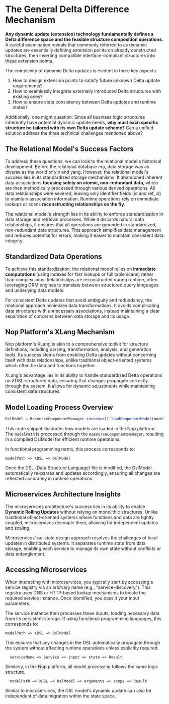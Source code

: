 # The General Delta Difference Mechanism

**Any dynamic update (extension) technology fundamentally defines a Delta difference space and the feasible structure composition operations.** A careful examination reveals that commonly referred to as dynamic updates are essentially defining extension points on already constructed structures, then inserting compatible interface-compliant structures into these extension points.

The complexity of dynamic Delta updates is evident in three key aspects:

1. How to design extension points to satisfy future unknown Delta update requirements?
2. How to seamlessly integrate externally introduced Delta structures with existing ones?
3. How to ensure state consistency between Delta updates and runtime states?

Additionally, one might question: Since all business logic structures inherently have potential dynamic update needs, **why must each specific structure be tailored with its own Delta update scheme?** Can a unified solution address the three technical challenges mentioned above?

## The Relational Model's Success Factors

To address these questions, we can look to the relational model's historical development. Before the relational database era, data storage was as diverse as the world of yin and yang. However, the relational model's success lies in its standardized storage mechanisms. It abandoned inherent data associations **focusing solely on atomic, non-redundant data**, which are then methodically processed through various derived operations. All data relationships were severed, leaving only identifier fields (id and ref_id) to maintain association information. Runtime operations rely on immediate lookups or scans **reconstructing relationships on the fly**.

The relational model's strength lies in its ability to enforce standardization in data storage and retrieval processes. While it discards natural data relationships, it ensures that all operations are grounded in standardized, non-redundant data structures. This approach simplifies data management and reduces potential for errors, making it easier to maintain consistent data integrity.

## Standardized Data Operations

To achieve this standardization, the relational model relies on **immediate computations** (using indexes for fast lookups or full table scans) rather than complex joins. Relationships are reconstructed during runtime, often leveraging ORM engines to translate between structured query languages and underlying data models.

For consistent Delta updates that avoid ambiguity and redundancy, the relational approach minimizes data transformations. It avoids complicating data structures with unnecessary associations, instead maintaining a clear separation of concerns between data storage and its usage.

## Nop Platform's XLang Mechanism

Nop platform's XLang is akin to a comprehensive toolkit for structure definitions, including parsing, transformation, analysis, and generation tools. Its success stems from enabling Delta updates without concerning itself with data relationships, unlike traditional object-oriented systems which often tie data and functions together.

XLang's advantage lies in its ability to handle standardized Delta operations on XDSL-structured data, ensuring that changes propagate correctly through the system. It allows for dynamic adjustments while maintaining consistent data structures.

## Model Loading Process Overview

```javascript
DslModel = ResourceComponentManager.instance().loadComponentModel(modelPath)
```

This code snippet illustrates how models are loaded in the Nop platform. The `modelPath` is processed through the `ResourceComponentManager`, resulting in a compiled DslModel for efficient runtime operations.

In functional programming terms, this process corresponds to:

```
modelPath => XDSL => DslModel
```

Once the DSL (Data Structure Language) file is modified, the DslModel automatically re-parses and updates accordingly, ensuring all changes are reflected accurately in runtime operations.

## Microservices Architecture Insights

The microservices architecture's success lies in its ability to enable **Dynamic Rolling Updates** without relying on monolithic structures. Unlike traditional object-oriented systems where functions and data are tightly coupled, microservices decouple them, allowing for independent updates and scaling.

Microservices' no-state design approach resolves the challenges of local updates in distributed systems. It separates runtime state from data storage, enabling each service to manage its own state without conflicts or data entanglement.

## Accessing Microservices

When interacting with microservices, you typically start by accessing a service registry via an arbitrary name (e.g., "service-discovery"). This registry uses DNS or HTTP-based lookup mechanisms to locate the required service instance. Once identified, you pass it your input parameters.

The service instance then processes these inputs, loading necessary data from its persistent storage. If using functional programming languages, this corresponds to:

```
modelPath => XDSL => DslModel
```

This ensures that any changes in the DSL automatically propagate through the system without affecting runtime operations unless explicitly required.


```
  serviceName => Service => input => state => Result
```

Similarly, in the Nop platform, all model processing follows the same logic structure.

```
  modelPath => XDSL => DslModel => arguments => scope => Result
```

Similar to microservices, the DSL model's dynamic update can also be independent of data migration within the state space.